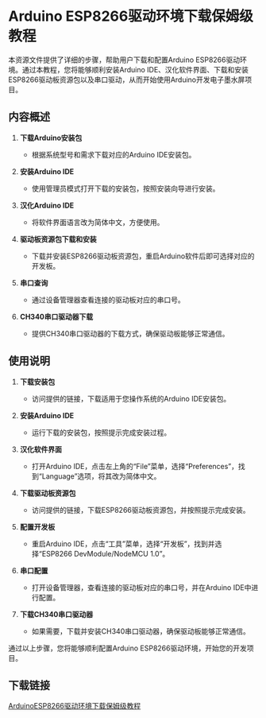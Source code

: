 # Arduino ESP8266驱动环境下载保姆级教程

本资源文件提供了详细的步骤，帮助用户下载和配置Arduino ESP8266驱动环境。通过本教程，您将能够顺利安装Arduino IDE、汉化软件界面、下载和安装ESP8266驱动板资源包以及串口驱动，从而开始使用Arduino开发电子墨水屏项目。

## 内容概述

1. **下载Arduino安装包**
   - 根据系统型号和需求下载对应的Arduino IDE安装包。

2. **安装Arduino IDE**
   - 使用管理员模式打开下载的安装包，按照安装向导进行安装。

3. **汉化Arduino IDE**
   - 将软件界面语言改为简体中文，方便使用。

4. **驱动板资源包下载和安装**
   - 下载并安装ESP8266驱动板资源包，重启Arduino软件后即可选择对应的开发板。

5. **串口查询**
   - 通过设备管理器查看连接的驱动板对应的串口号。

6. **CH340串口驱动器下载**
   - 提供CH340串口驱动器的下载方式，确保驱动板能够正常通信。

## 使用说明

1. **下载安装包**
   - 访问提供的链接，下载适用于您操作系统的Arduino IDE安装包。

2. **安装Arduino IDE**
   - 运行下载的安装包，按照提示完成安装过程。

3. **汉化软件界面**
   - 打开Arduino IDE，点击左上角的“File”菜单，选择“Preferences”，找到“Language”选项，将其改为简体中文。

4. **下载驱动板资源包**
   - 访问提供的链接，下载ESP8266驱动板资源包，并按照提示完成安装。

5. **配置开发板**
   - 重启Arduino IDE，点击“工具”菜单，选择“开发板”，找到并选择“ESP8266 DevModule/NodeMCU 1.0”。

6. **串口配置**
   - 打开设备管理器，查看连接的驱动板对应的串口号，并在Arduino IDE中进行配置。

7. **下载CH340串口驱动器**
   - 如果需要，下载并安装CH340串口驱动器，确保驱动板能够正常通信。

通过以上步骤，您将能够顺利配置Arduino ESP8266驱动环境，开始您的开发项目。

## 下载链接

[ArduinoESP8266驱动环境下载保姆级教程](https://pan.quark.cn/s/92a559580989)